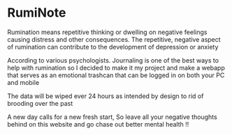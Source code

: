 # RumiNote

Rumination means repetitive thinking or dwelling on negative feelings causing distress and other consequences. The repetitive, negative aspect of rumination can contribute to the development of depression or anxiety 

According to various psychologists. Journaling is one of the best ways to help with rumination so I decided to make it my project and make a webapp that serves as an emotional trashcan that can be logged in on both your PC and mobile

The data will be wiped ever 24 hours as intended by design to rid of brooding over the past

A new day calls for a new fresh start, So leave all your negative thoughts behind on this website and go chase out better mental health !! 
